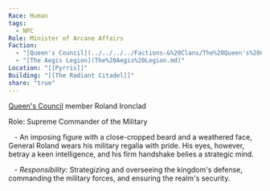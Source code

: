```yaml
---
Race: Human
tags:
  - NPC
Role: Minister of Arcane Affairs
Faction:
  - "[Queen's Council](../../../../Factions-&%20Clans/The%20Queen's%20Council/The-Queen's-Council.md)"
  - "[The Aegis Legion](The%20Aegis%20Legion.md)"
Location: "[[Pyrris]]"
Building: "[[The Radiant Citadel]]"
share: "true"
---
```


[Queen's Council](../../../../Factions-&%20Clans/The%20Queen's%20Council/The-Queen's-Council.md) member Roland Ironclad

Role: Supreme Commander of the Military

   - An imposing figure with a close-cropped beard and a weathered face, General Roland wears his military regalia with pride. His eyes, however, betray a keen intelligence, and his firm handshake belies a strategic mind.

   - *Responsibility:* Strategizing and overseeing the kingdom's defense, commanding the military forces, and ensuring the realm's security.